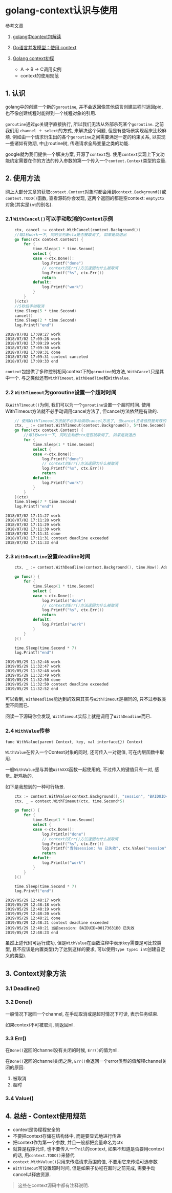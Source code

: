 # golang-context认识与使用

参考文章

1. [golang中context包解读](http://www.01happy.com/golang-context-reading/)

2. [Go语言并发模型：使用 context](https://segmentfault.com/a/1190000006744213)

3. [Golang context初探](https://www.jianshu.com/p/0dc7596ba90a)
	- A -> B -> C调用实例
	- context的使用规范

## 1. 认识

golang中的创建一个新的`goroutine`, 并不会返回像其他语言创建进程时返回pid, 也不像创建线程时能得到一个线程对象的引用. 

`goroutine`通过`go`关键字直接执行, 所以我们无法从外部杀死某个`goroutine`. 之前我们用 `channel ＋ select`的方式, 来解决这个问题, 但是有些场景实现起来比较麻烦. 例如由一个请求衍生出的各个`goroutine`之间需要满足一定的约束关系, 以实现一些诸如有效期, 中止routine树, 传递请求全局变量之类的功能. 

google就为我们提供一个解决方案, 开源了`context`包. 使用`context`实现上下文功能约定需要在你的方法的传入参数的第一个传入一个`context.Context`类型的变量. 

## 2. 使用方法

网上大部分文章的获取`context.Context`对象时都会用到`context.Background()`或`context.TODO()`函数, 查看源码你会发现, 这两个返回的都是空context: `emptyCtx`对象(其实是`int`的别名).

### 2.1 `WithCancel()`可以手动取消的Context示例

```go
	ctx, cancel := context.WithCancel(context.Background())
	//每1秒work一下, 同时会判断ctx是否被取消了, 如果是就退出
	go func(ctx context.Context) {
		for {
			time.Sleep(1 * time.Second)
			select {
			case <-ctx.Done():
				log.Printf("done")
				// context的Err()方法返回为什么被取消
				log.Printf("%s", ctx.Err())
				return
			default:
				log.Printf("work")
			}
		}
	}(ctx)
	//5秒后手动取消
	time.Sleep(5 * time.Second)
	cancel()
	time.Sleep(2 * time.Second)
	log.Printf("end")
```

```
2018/07/02 17:09:27 work
2018/07/02 17:09:28 work
2018/07/02 17:09:29 work
2018/07/02 17:09:30 work
2018/07/02 17:09:31 done
2018/07/02 17:09:31 context canceled
2018/07/02 17:09:33 end
```

`context`包提供了多种控制相同context下的`goroutine`的方法, `WithCancel`只是其中一个. 与之类似还有`WithTimeout`, `WithDeadline`和`WithValue`.

### 2.2 `WithTimeout`为goroutine设置一个超时时间

以`WithTimeout()`为例, 我们可以为一个`goroutine`设置一个超时时间. 使用WithTimeout方法就不必手动调用cancel方法了, 但cancel方法依然是有效的.

```go
	// 使用WithTimeout方法就不必手动调用cancel方法了, 但cancel方法依然是有效的.
	ctx, _ := context.WithTimeout(context.Background(), 5*time.Second)
	go func(ctx context.Context) {
		//每1秒work一下, 同时会判断ctx是否被取消了, 如果是就退出
		for {
			time.Sleep(1 * time.Second)
			select {
			case <-ctx.Done():
                log.Printf("done")
				// context的Err()方法返回为什么被取消
				log.Printf("%s", ctx.Err())
				return
			default:
				log.Printf("work")
			}
		}
	}(ctx)
	time.Sleep(7 * time.Second)
	log.Printf("end")
```

```
2018/07/02 17:11:27 work
2018/07/02 17:11:28 work
2018/07/02 17:11:29 work
2018/07/02 17:11:30 work
2018/07/02 17:11:31 done
2018/07/02 17:11:31 context deadline exceeded
2018/07/02 17:11:33 end
```

### 2.3 `WithDeadline`设置deadline时间

```go
	ctx, _ := context.WithDeadline(context.Background(), time.Now().Add(time.Second*5))

	go func() {
		for {
			time.Sleep(1 * time.Second)
			select {
			case <-ctx.Done():
				log.Println("done")
				// context的Err()方法返回为什么被取消
				log.Printf("%s", ctx.Err())
				return
			default:
				log.Println("work")
			}
		}
	}()

	time.Sleep(time.Second * 7)
	log.Printf("end")
```

```
2019/05/29 11:32:46 work
2019/05/29 11:32:47 work
2019/05/29 11:32:48 work
2019/05/29 11:32:49 work
2019/05/29 11:32:50 done
2019/05/29 11:32:50 context deadline exceeded
2019/05/29 11:32:52 end
```

可以看到, `WithDeadline`能达到的效果其实与`WithTimeout`是相同的, 只不过参数类型不同而已.

阅读一下源码你会发现, `WithTimeout`实际上就是调用了`WithDeadline`而已.

### 2.4 `WithValue`传参

`func WithValue(parent Context, key, val interface{}) Context`

`WithValue`在传入一个Context对象的同时, 还可传入一对键值, 可在内层函数中取用.

一般`WithValue`是与其他`WithXXX`函数一起使用的, 不过传入的键值只有一对, 感觉...挺鸡肋的.

如下是我想到的一种可行场景.

```go
	ctx := context.WithValue(context.Background(), "session", "BAIDUID=90173631B0")
	ctx, _ = context.WithTimeout(ctx, time.Second*5)

	go func() {
		for {
			time.Sleep(1 * time.Second)
			select {
			case <-ctx.Done():
				log.Println("done")
				// context的Err()方法返回为什么被取消
				log.Printf("%s", ctx.Err())
				log.Printf("当前session: %s 已失效", ctx.Value("session").(string))
				return
			default:
				log.Println("work")
			}
		}
	}()

	time.Sleep(time.Second * 7)
	log.Printf("end")
```

```
2019/05/29 12:48:17 work
2019/05/29 12:48:18 work
2019/05/29 12:48:19 work
2019/05/29 12:48:20 work
2019/05/29 12:48:21 done
2019/05/29 12:48:21 context deadline exceeded
2019/05/29 12:48:21 当前session: BAIDUID=90173631B0 已失效
2019/05/29 12:48:23 end
```

虽然上述代码可运行成功, 但是`WithValue`在函数注释中表示key需要是可比较类型, 且不应该是内置类型(为了达到这样的要求, 可以使用`type type1 int`创建自定义的类型).

## 3. Context对象方法

### 3.1 Deadline()

### 3.2 Done()

一般情况下返回一个channel, 在手动取消或是超时情况下可读, 表示任务结束.

如果context不可被取消, 则返回nil.

### 3.3 Err()

在`Done()`返回的channel没有关闭的时候, `Err()`的值为nil.

在`Done()`返回的channel关闭之后, `Err()`会返回一个error类型的值解释channel关闭的原因:

1. 被取消
2. 超时

### 3.4 Value()

## 4. 总结 - Context使用规范

- context是协程程安全的
- 不要把context存储在结构体中, 而是要显式地进行传递
- 把context作为第一个参数, 并且一般都把变量命名为ctx
- 就算是程序允许, 也不要传入一个`nil`的context, 如果不知道是否要用context的话, 用`context.TODO()`来替代
- `context.WithValue()`只用来传递请求范围的值, 不要用它来传递可选参数
- `WithTimeout`可设置超时时间, 但是如果子协程在超时之前完成, 需要手动cancel以释放资源.

> 这些在context源码中都有注释说明.
